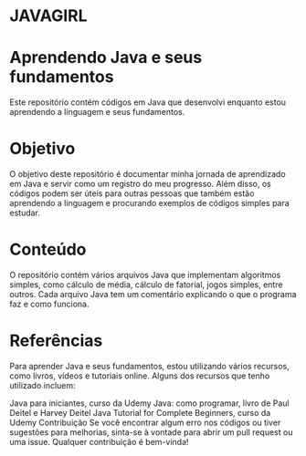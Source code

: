 # JAVAGIRL
# Aprendendo Java e seus fundamentos
Este repositório contém códigos em Java que desenvolvi enquanto estou aprendendo a linguagem e seus fundamentos.

# Objetivo
O objetivo deste repositório é documentar minha jornada de aprendizado em Java e servir como um registro do meu progresso. Além disso, os códigos podem ser úteis para outras pessoas que também estão aprendendo a linguagem e procurando exemplos de códigos simples para estudar.

# Conteúdo
O repositório contém vários arquivos Java que implementam algoritmos simples, como cálculo de média, cálculo de fatorial, jogos simples, entre outros. Cada arquivo Java tem um comentário explicando o que o programa faz e como funciona.

# Referências
Para aprender Java e seus fundamentos, estou utilizando vários recursos, como livros, vídeos e tutoriais online. Alguns dos recursos que tenho utilizado incluem:

Java para iniciantes, curso da Udemy
Java: como programar, livro de Paul Deitel e Harvey Deitel
Java Tutorial for Complete Beginners, curso da Udemy
Contribuição
Se você encontrar algum erro nos códigos ou tiver sugestões para melhorias, sinta-se à vontade para abrir um pull request ou uma issue. Qualquer contribuição é bem-vinda!
